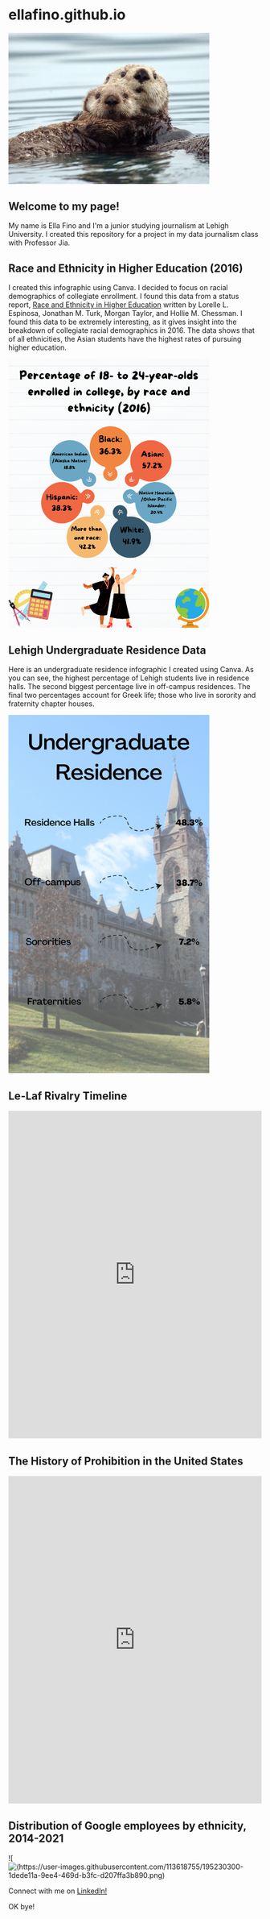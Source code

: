 # ellafino.github.io

 <img src="https://raw.githubusercontent.com/ellafino/ellafino.github.io/main/OTTERwright4hr_web.webp" alt="Otter" width="400"/>
 
## Welcome to my page! 
My name is Ella Fino and I'm a junior studying journalism at Lehigh University. 
I created this repository for a project in my data journalism class with Professor Jia. 

## Race and Ethnicity in Higher Education (2016)

I created this infographic using Canva. I decided to focus on racial demographics of collegiate enrollment. I found this data from a status report, [Race and Ethnicity in Higher Education](https://1xfsu31b52d33idlp13twtos-wpengine.netdna-ssl.com/wp-content/uploads/2019/02/Race-and-Ethnicity-in-Higher-Education.pdf) written by Lorelle L. Espinosa, Jonathan M. Turk, Morgan Taylor, and Hollie M. Chessman. I found this data to be extremely interesting, as it gives insight into the breakdown of collegiate racial demographics in 2016. The data shows that of all ethnicities, the Asian students have the highest rates of pursuing higher education. 

<img src="https://github.com/ellafino/ellafino.github.io/blob/main/Percentage%20of%2018-%20to%2024-year-olds%20enrolled%20in%20college,%20by%20race%20and%20ethnicity%20(2016).png?raw=true" alt="Higher ed" width="400"/>


## Lehigh Undergraduate Residence Data

Here is an undergraduate residence infographic I created using Canva. As you can see, the highest percentage of Lehigh students live in residence halls. The second biggest percentage live in off-campus residences. The final two percentages account for Greek life; those who live in sorority and fraternity chapter houses.

<img src="https://github.com/ellafino/ellafino.github.io/blob/main/Undergraduate%20Residence.png?raw=true" alt="Undergraduate" width="400"/>


## Le-Laf Rivalry Timeline

<iframe src='https://cdn.knightlab.com/libs/timeline3/latest/embed/index.html?source=1am0PP0O2fQnLUpUZal07Fov3rUnGkRkfZEPq3sVvRkA&font=Default&lang=en&initial_zoom=2&height=650' width='100%' height='650' webkitallowfullscreen mozallowfullscreen allowfullscreen frameborder='0'></iframe>


## The History of Prohibition in the United States

<iframe src='https://cdn.knightlab.com/libs/timeline3/latest/embed/index.html?source=1ozLH650JX7YvijC3twvUa616c80_-JHFQPAjc5gHz5Q&font=Default&lang=en&initial_zoom=2&height=650' width='100%' height='650' webkitallowfullscreen mozallowfullscreen allowfullscreen frameborder='0'></iframe>


## Distribution of Google employees by ethnicity, 2014-2021

![![(https://user-images.githubusercontent.com/113618755/195230300-1dede11a-9ee4-469d-b3fc-d207ffa3b890.png)
](ellafino.github.com/repository/img/bargraph.jpg)


Connect with me on [LinkedIn!](https://www.linkedin.com/in/ella-fino-0b4a44224/) 

OK bye!
